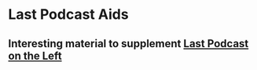
# Last Podcast Aids

## Interesting material to supplement [Last Podcast on the Left](https://www.lastpodcastontheleft.com/)
